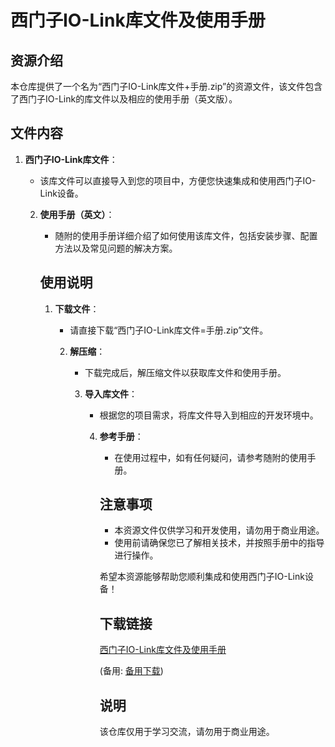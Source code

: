 # 西门子IO-Link库文件及使用手册

## 资源介绍

本仓库提供了一个名为“西门子IO-Link库文件+手册.zip”的资源文件，该文件包含了西门子IO-Link的库文件以及相应的使用手册（英文版）。

## 文件内容

1. **西门子IO-Link库文件**：
   - 该库文件可以直接导入到您的项目中，方便您快速集成和使用西门子IO-Link设备。

   2. **使用手册（英文）**：
      - 随附的使用手册详细介绍了如何使用该库文件，包括安装步骤、配置方法以及常见问题的解决方案。

      ## 使用说明

      1. **下载文件**：
         - 请直接下载“西门子IO-Link库文件=手册.zip”文件。

         2. **解压缩**：
            - 下载完成后，解压缩文件以获取库文件和使用手册。

            3. **导入库文件**：
               - 根据您的项目需求，将库文件导入到相应的开发环境中。

               4. **参考手册**：
                  - 在使用过程中，如有任何疑问，请参考随附的使用手册。

                  ## 注意事项

                  - 本资源文件仅供学习和开发使用，请勿用于商业用途。
                  - 使用前请确保您已了解相关技术，并按照手册中的指导进行操作。

                  希望本资源能够帮助您顺利集成和使用西门子IO-Link设备！

                  ## 下载链接
                  [西门子IO-Link库文件及使用手册]() 

                  (备用: [备用下载](https://pan.baidu.com/s/1orYTiFU5I4Q1RKsBkb59rw?pwd=1234))

                  ## 说明

                  该仓库仅用于学习交流，请勿用于商业用途。
